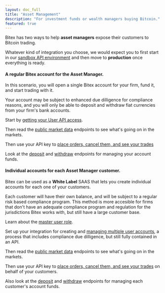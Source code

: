 ```yaml
---
layout: doc_full
title: "Asset Management"
description: "For investment funds or wealth managers buying Bitcoin."
featured: true
---
```


Bitex has two ways to help __asset managers__ expose their customers to
Bitcoin trading.

Whatever kind of integration you choose, we would expect you to first start
in our [sandbox API environment](/docs/sandbox/README) and then move to
**production** once everything is ready.

#### A regular Bitex account for the Asset Manager.

In this scenario, you will open a single Bitex account for your firm,
fund it, and start trading with it.

Your account may be subject to enhanced due dilligence for compliance reasons,
and you will only be able to deposit and withdraw fiat currencies from
your firm's bank accounts.

Start by [getting your User API access](/docs/authentication/user).

Then read the [public market
data](https://developers.bitex.la/?version=latest#d7e259a6-b126-4d4c-ae66-b456242d33a6) endpoints
to see what's going on in the markets.

Then use your API key to [place orders, cancel them, and see your
trades](https://developers.bitex.la/?version=latest#6d5f5991-ba42-448f-9583-3b4d48e18350)

Look at the
[deposit](https://developers.bitex.la/?version=latest#e6d2a366-043b-4173-9b80-ed68f62341b7)
and [withdraw](https://developers.bitex.la/?version=latest#f3eaffd6-5d16-45f6-a15a-34e83ebdea32)
endpoints for managing your account funds.

#### Individual accounts for each Asset Manager customer.

Bitex can be used as a __White Label__ SAAS that lets you create individual accounts
for each one of your customers.

Each customer will have their own balance, and will be subject to a regular
risk based compliance program. This method is more accesible for firms that
don't have an adequate compliance program  and regulation for the jurisdictions
Bitex works with, but still have a large customer base.

Learn about the [master user role](/docs/authentication/user).

Set up your integration for creating and [managing multiple user accounts](/docs/users/welcome/),
a process that includes compliance due dilligence, but still
fully contained in an API.

Then read the [public market
data](https://developers.bitex.la/?version=latest#d7e259a6-b126-4d4c-ae66-b456242d33a6) endpoints
to see what's going on in the markets.

Then use your API key to [place orders, cancel them, and see your
trades](https://developers.bitex.la/?version=latest#6d5f5991-ba42-448f-9583-3b4d48e18350)
on behalf of your customers.

Also look at the
[deposit](https://developers.bitex.la/?version=latest#e6d2a366-043b-4173-9b80-ed68f62341b7)
and [withdraw](https://developers.bitex.la/?version=latest#f3eaffd6-5d16-45f6-a15a-34e83ebdea32)
endpoints for managing each customer's account funds.

